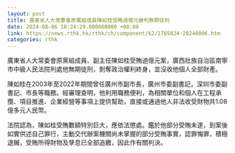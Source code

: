 ```yaml
---
layout: post
title: 廣東省人大常委會原黨組成員陳如桂受賄過億元被判無期徒刑
date: 2024-08-06 18:24:29.000000000 +08:00
link: https://news.rthk.hk/rthk/ch/component/k2/1765024-20240806.htm
categories: rthk
---
```


廣東省人大常委會原黨組成員、副主任陳如桂受賄過億元案，廣西壯族自治區南寧市中級人民法院判處他無期徒刑，剝奪政治權利終身，並沒收他個人全部財產。

陳如桂在2003年至2022年期間曾任廣州市副市長，廣州市委副書記，深圳市委副書記、市長等職務。經審理查明，他利用職務便利，為相關單位和個人在工程承攬、項目推進、企業經營等事項上提供幫助，直接或通過他人非法收受財物共1.08億多元人民幣。

法院認為，陳如桂受賄數額特別巨大，應依法懲處。鑑於他部分受賄未遂，到案後如實供述自己罪行，主動交代辦案機關尚未掌握的部分受賄事實，認罪悔罪，積極退贓，受賄所得財物及孳息已全部追繳，因此作有關判決。
